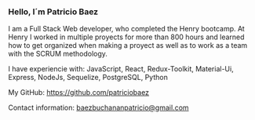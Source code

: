 ### Hello, I´m Patricio Baez

I am a Full Stack Web developer, who completed the Henry bootcamp. At Henry I worked in multiple proyects for more than 800 hours and learned how to get organized when making a proyect as well as to work as a team with the SCRUM methodology.

I have experiencie with: JavaScript, React, Redux-Toolkit, Material-Ui, Express, NodeJs, Sequelize, PostgreSQL, Python

My GitHub: https://github.com/patriciobaez

Contact information:
baezbuchananpatricio@gmail.com

<!--
**patriciobaez/patriciobaez** is a ✨ _special_ ✨ repository because its `README.md` (this file) appears on your GitHub profile.

Here are some ideas to get you started:

- 🔭 I’m currently working on ...
- 🌱 I’m currently learning ...
- 👯 I’m looking to collaborate on ...
- 🤔 I’m looking for help with ...
- 💬 Ask me about ...
- 📫 How to reach me: ...
- 😄 Pronouns: ...
- ⚡ Fun fact: ...
-->

